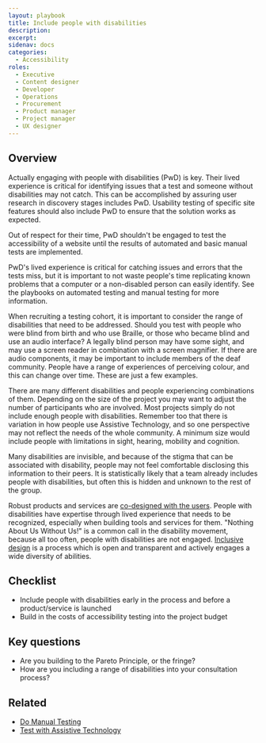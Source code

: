 ```yaml
---
layout: playbook
title: Include people with disabilities
description: 
excerpt: 
sidenav: docs
categories:
  - Accessibility
roles:
  - Executive
  - Content designer
  - Developer
  - Operations
  - Procurement
  - Product manager
  - Project manager
  - UX designer
---
```


## Overview

Actually engaging with people with disabilities (PwD) is key. Their lived experience is critical for identifying issues that a test and someone without disabilities may not catch. This can be accomplished by assuring user research in discovery stages includes PwD. Usability testing of specific site features should also include PwD to ensure that the solution works as expected.

Out of respect for their time, PwD shouldn't be engaged to test the accessibility of a website until the results of automated and basic manual tests are implemented.

PwD's lived experience is critical for catching issues and errors that the tests miss, but it is important to not waste people's time replicating known problems that a computer or a non-disabled person can easily identify. See the playbooks on automated testing and manual testing for more information.

When recruiting a testing cohort, it is important to consider the range of disabilities that need to be addressed. Should you test with people who were blind from birth and who use Braille, or those who became blind and use an audio interface? A legally blind person may have some sight, and may use a screen reader in combination with a screen magnifier. If there are audio components, it may be important to include members of the deaf community. People have a range of experiences of perceiving colour, and this can change over time. These are just a few examples.

There are many different disabilities and people experiencing combinations of them. Depending on the size of the project you may want to adjust the number of participants who are involved. Most projects simply do not include enough people with disabilities. Remember too that there is variation in how people use Assistive Technology, and so one perspective may not reflect the needs of the whole community. A minimum size would include people with limitations in sight, hearing, mobility and cognition.

Many disabilities are invisible, and because of the stigma that can be associated with disability, people may not feel comfortable disclosing this information to their peers. It is statistically likely that a team already includes people with disabilities, but often this is hidden and unknown to the rest of the group.

Robust products and services are [co-designed with the users](https://snow.idrc.ocadu.ca/articles/inclusive-design-for-learning-creating-flexible-and-adaptable-content-with-learners/). People with disabilities have expertise through lived experience that needs to be recognized, especially when building tools and services for them. "Nothing About Us Without Us!" is a common call in the disability movement, because all too often, people with disabilities are not engaged. [Inclusive design](https://medium.com/fwd50/the-three-dimensions-of-inclusive-design-part-one-103cad1ffdc2) is a process which is open and transparent and actively engages a wide diversity of abilities.

## Checklist
* Include people with disabilities early in the process and before a product/service is launched
* Build in the costs of accessibility testing into the project budget

## Key questions
* Are you building to the Pareto Principle, or the fringe?
* How are you including a range of disabilities into your consultation process?
    
## Related
* [Do Manual Testing](https://accessibility.civicactions.com/playbook/manual-testing)
* [Test with Assistive Technology](https://accessibility.civicactions.com/playbook/AT)
